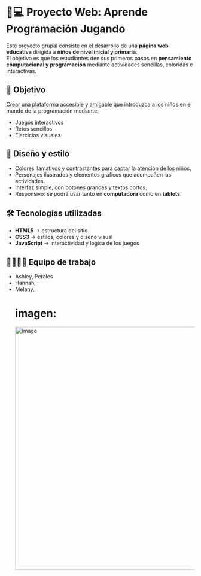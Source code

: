 # 🧒💻 Proyecto Web: Aprende Programación Jugando

Este proyecto grupal consiste en el desarrollo de una **página web educativa** dirigida a **niños de nivel inicial y primaria**.  
El objetivo es que los estudiantes den sus primeros pasos en **pensamiento computacional y programación** mediante actividades sencillas, coloridas e interactivas.

## 🎯 Objetivo
Crear una plataforma accesible y amigable que introduzca a los niños en el mundo de la programación mediante:
- Juegos interactivos
- Retos sencillos
- Ejercicios visuales

## 🎨 Diseño y estilo

- Colores llamativos y contrastantes para captar la atención de los niños.  
- Personajes ilustrados y elementos gráficos que acompañen las actividades.  
- Interfaz simple, con botones grandes y textos cortos.  
- Responsivo: se podrá usar tanto en **computadora** como en **tablets**.  

## 🛠 Tecnologías utilizadas

- **HTML5** → estructura del sitio  
- **CSS3** → estilos, colores y diseño visual  
- **JavaScript** → interactividad y lógica de los juegos  


## 👨‍👩‍👧‍👦 Equipo de trabajo

- Ashley, Perales
- Hannah, 
- Melany,
  # imagen:
  <img width="1350" height="650" alt="image" src="https://github.com/user-attachments/assets/31cace1b-eb30-479c-b9b0-af6cb4c8fcb7" />


